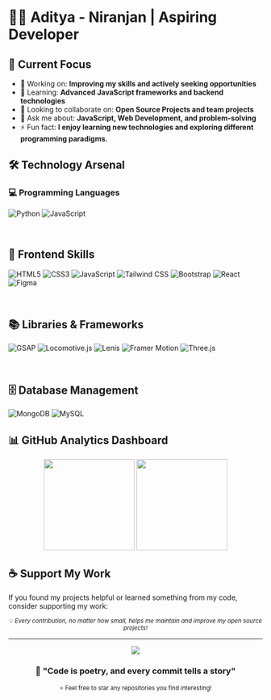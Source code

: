 # 👨‍💻 Aditya - Niranjan | Aspiring Developer



## 🎯 Current Focus

- 🔭 Working on: **Improving my skills and actively seeking opportunities** <!-- TODO: Add your current main project -->
- 🌱 Learning: **Advanced JavaScript frameworks and backend technologies** <!-- TODO: Add what you're currently learning -->
- 👯 Looking to collaborate on: **Open Source Projects and team projects**
- 💬 Ask me about: **JavaScript, Web Development, and problem-solving** <!-- TODO: Add your areas of expertise -->
- ⚡ Fun fact: **I enjoy learning new technologies and exploring different programming paradigms.** <!-- TODO: Add a fun fact -->


## 🛠️ Technology Arsenal

### 💻 Programming Languages
<p align="left">
  <!-- Python -->
  <img src="https://img.shields.io/badge/Python-3776AB?style=for-the-badge&logo=python&logoColor=white" alt="Python" />
  
  <!-- JavaScript -->
  <img src="https://img.shields.io/badge/JavaScript-F7DF1E?style=for-the-badge&logo=javascript&logoColor=black" alt="JavaScript" />
</p>

<br>

## 🎨 Frontend Skills

<p align="left">
  <!-- HTML -->
  <img src="https://img.shields.io/badge/HTML5-E34F26?style=for-the-badge&logo=html5&logoColor=white" alt="HTML5" />
  
  <!-- CSS -->
  <img src="https://img.shields.io/badge/CSS3-1572B6?style=for-the-badge&logo=css3&logoColor=white" alt="CSS3" />
  
  <!-- JavaScript -->
  <img src="https://img.shields.io/badge/JavaScript-F7DF1E?style=for-the-badge&logo=javascript&logoColor=black" alt="JavaScript" />
  
  <!-- Tailwind CSS -->
  <img src="https://img.shields.io/badge/Tailwind_CSS-38B2AC?style=for-the-badge&logo=tailwind-css&logoColor=white" alt="Tailwind CSS" />
  
  <!-- Bootstrap -->
  <img src="https://img.shields.io/badge/Bootstrap-7952B3?style=for-the-badge&logo=bootstrap&logoColor=white" alt="Bootstrap" />
  
  <!-- React.js -->
  <img src="https://img.shields.io/badge/React-20232A?style=for-the-badge&logo=react&logoColor=61DAFB" alt="React" />
  
  <!-- Figma -->
  <img src="https://img.shields.io/badge/Figma-F24E1E?style=for-the-badge&logo=figma&logoColor=white" alt="Figma" />
</p>


<br>

## 📚 Libraries & Frameworks

<p align="left">
  <!-- GSAP -->
  <img src="https://img.shields.io/badge/GSAP-88CE02?style=for-the-badge&logo=greensock&logoColor=white" alt="GSAP" />
  
  <!-- Locomotive.js -->
  <img src="https://img.shields.io/badge/Locomotive_JS-000000?style=for-the-badge&logo=javascript&logoColor=white" alt="Locomotive.js" />
  
  <!-- Lenis -->
  <img src="https://img.shields.io/badge/Lenis-111111?style=for-the-badge&logo=javascript&logoColor=white" alt="Lenis" />

  <!-- Framer Motion -->
  <img src="https://img.shields.io/badge/Framer_Motion-0055FF?style=for-the-badge&logo=framer&logoColor=white" alt="Framer Motion" />
  
  <!-- Three.js -->
  <img src="https://img.shields.io/badge/Three.js-000000?style=for-the-badge&logo=three.js&logoColor=white" alt="Three.js" />
</p>

<br>

## 🗄️ Database Management

<p align="left">
  <!-- MongoDB -->
  <img src="https://img.shields.io/badge/MongoDB-47A248?style=for-the-badge&logo=mongodb&logoColor=white" alt="MongoDB" />
  
  <!-- MySQL -->
  <img src="https://img.shields.io/badge/MySQL-4479A1?style=for-the-badge&logo=mysql&logoColor=white" alt="MySQL" />
</p>


## 📊 GitHub Analytics Dashboard

<div align="center">
  <img height="180em" src="https://github-readme-stats.vercel.app/api?username=aditya-niranjan&show_icons=true&theme=tokyonight&include_all_commits=true&count_private=true"/>
  <img height="180em" src="https://github-readme-stats.vercel.app/api/top-langs/?username=aditya-niranjan&layout=compact&langs_count=8&theme=tokyonight"/>
</div>






## ☕ Support My Work

If you found my projects helpful or learned something from my code, consider supporting my work:

<div align="center">

<!-- TODO: Replace YOUR_USERNAME with your Buy Me A Coffee username -->
<!-- TODO: Replace YOUR_USERNAME with your Ko-fi username -->
<!-- TODO: Replace YOUR_USERNAME with your GitHub username -->

</div>

<div align="center">
  <sub>💡 <i>Every contribution, no matter how small, helps me maintain and improve my open source projects!</i></sub>
</div>

---

<div align="center">
  <img src="https://komarev.com/ghpvc/?username=aditya-niranjan&color=blueviolet&style=for-the-badge&label=Profile+Views"/>

  ### 🚀 "Code is poetry, and every commit tells a story"

  <sub>⭐ Feel free to star any repositories you find interesting!</sub>
</div>

